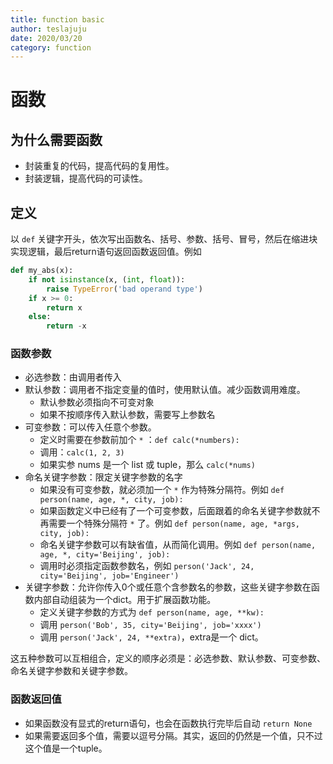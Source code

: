 ```yaml
---
title: function basic
author: teslajuju
date: 2020/03/20
category: function
---
```


# 函数

## 为什么需要函数

* 封装重复的代码，提高代码的复用性。
* 封装逻辑，提高代码的可读性。

## 定义

以 `def` 关键字开头，依次写出函数名、括号、参数、括号、冒号，然后在缩进块实现逻辑，最后return语句返回函数返回值。例如

```python
def my_abs(x):
    if not isinstance(x, (int, float)):
        raise TypeError('bad operand type')
    if x >= 0:
        return x
    else:
        return -x
```

### 函数参数

* 必选参数：由调用者传入
* 默认参数：调用者不指定变量的值时，使用默认值。减少函数调用难度。
  * 默认参数必须指向不可变对象
  * 如果不按顺序传入默认参数，需要写上参数名
* 可变参数：可以传入任意个参数。
  * 定义时需要在参数前加个 `*` ：`def calc(*numbers):`
  * 调用：`calc(1, 2, 3)`
  * 如果实参 nums 是一个 list 或 tuple，那么 `calc(*nums)`
* 命名关键字参数：限定关键字参数的名字
  * 如果没有可变参数，就必须加一个 `*` 作为特殊分隔符。例如 `def person(name, age, *, city, job):`
  * 如果函数定义中已经有了一个可变参数，后面跟着的命名关键字参数就不再需要一个特殊分隔符 `*` 了。例如 `def person(name, age, *args, city, job):`
  * 命名关键字参数可以有缺省值，从而简化调用。例如 `def person(name, age, *, city='Beijing', job):`
  * 调用时必须指定函数参数名，例如 `person('Jack', 24, city='Beijing', job='Engineer')`
* 关键字参数：允许你传入0个或任意个含参数名的参数，这些关键字参数在函数内部自动组装为一个dict。用于扩展函数功能。
  * 定义关键字参数的方式为 `def person(name, age, **kw):`
  * 调用 `person('Bob', 35, city='Beijing', job='xxxx')`
  * 调用 `person('Jack', 24, **extra)`，extra是一个 dict。

这五种参数可以互相组合，定义的顺序必须是：必选参数、默认参数、可变参数、命名关键字参数和关键字参数。


### 函数返回值

* 如果函数没有显式的return语句，也会在函数执行完毕后自动 `return None`
* 如果需要返回多个值，需要以逗号分隔。其实，返回的仍然是一个值，只不过这个值是一个tuple。
